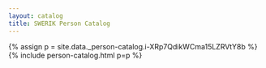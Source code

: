 ```yaml
---
layout: catalog
title: SWERIK Person Catalog
---
```

{% assign p = site.data._person-catalog.i-XRp7QdikWCma15LZRVtY8b %}
{% include person-catalog.html p=p %}

